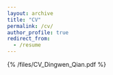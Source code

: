 ```yaml
---
layout: archive
title: "CV"
permalink: /cv/
author_profile: true
redirect_from:
  - /resume
---
```


{% /files/CV_Dingwen_Qian.pdf %}
